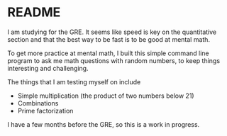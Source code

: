 README
======

I am studying for the GRE. It seems like speed is key on the quantitative section and that the best way to be fast is to be good at mental math. 

To get more practice at mental math, I built this simple command line program to ask me math questions with random numbers, to keep things interesting and challenging. 

The things that I am testing myself on include
- Simple multiplication (the product of two numbers below 21)
- Combinations
- Prime factorization

I have a few months before the GRE, so this is a work in progress.
